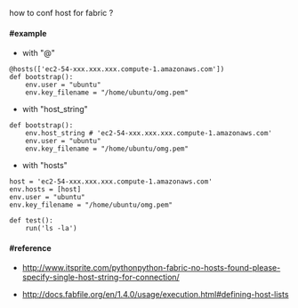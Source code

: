 


how to conf host for fabric ?

#### #example
- with "@"

```
@hosts(['ec2-54-xxx.xxx.xxx.compute-1.amazonaws.com'])
def bootstrap():
    env.user = "ubuntu"
    env.key_filename = "/home/ubuntu/omg.pem"
```

- with "host_string"
```
def bootstrap():
    env.host_string # 'ec2-54-xxx.xxx.xxx.compute-1.amazonaws.com'
    env.user = "ubuntu"
    env.key_filename = "/home/ubuntu/omg.pem"
```

- with "hosts"
```
host = 'ec2-54-xxx.xxx.xxx.compute-1.amazonaws.com'
env.hosts = [host]
env.user = "ubuntu"
env.key_filename = "/home/ubuntu/omg.pem"

def test():
    run('ls -la')
```

#### #reference

- http://www.itsprite.com/pythonpython-fabric-no-hosts-found-please-specify-single-host-string-for-connection/

- http://docs.fabfile.org/en/1.4.0/usage/execution.html#defining-host-lists